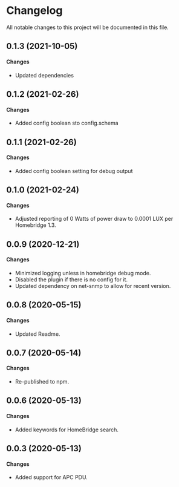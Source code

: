 # Changelog

All notable changes to this project will be documented in this file.

## 0.1.3 (2021-10-05)

#### Changes

- Updated dependencies

## 0.1.2 (2021-02-26)

#### Changes

- Added config boolean sto config.schema

## 0.1.1 (2021-02-26)

#### Changes

- Added config boolean setting for debug output

## 0.1.0 (2021-02-24)

#### Changes

- Adjusted reporting of 0 Watts of power draw to 0.0001 LUX per Homebridge 1.3.

## 0.0.9 (2020-12-21)

#### Changes

- Minimized logging unless in homebridge debug mode.
- Disabled the plugin if there is no config for it.
- Updated dependency on net-snmp to allow for recent version.

## 0.0.8 (2020-05-15)

#### Changes

- Updated Readme.

## 0.0.7 (2020-05-14)

#### Changes

- Re-published to npm.

## 0.0.6 (2020-05-13)

#### Changes

- Added keywords for HomeBridge search.

## 0.0.3 (2020-05-13)

#### Changes

- Added support for APC PDU.

